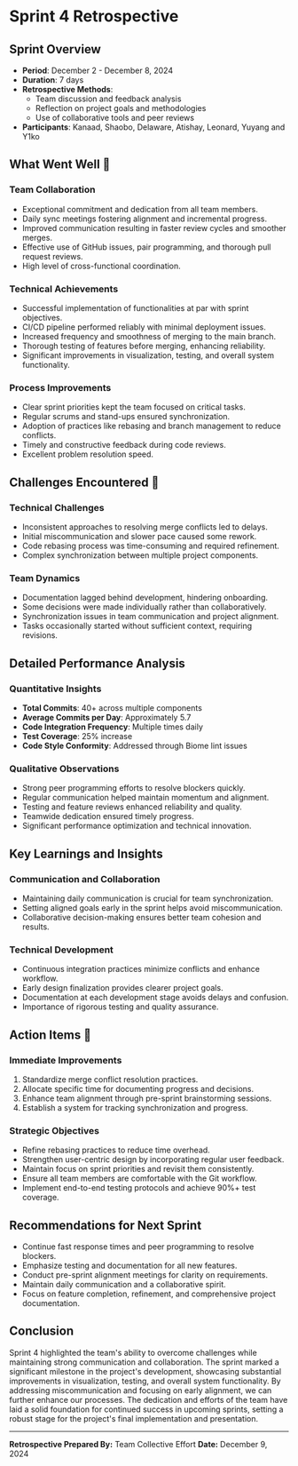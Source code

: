 # Sprint 4 Retrospective

## Sprint Overview
- **Period**: December 2 - December 8, 2024
- **Duration**: 7 days
- **Retrospective Methods**:
  - Team discussion and feedback analysis
  - Reflection on project goals and methodologies
  - Use of collaborative tools and peer reviews
- **Participants**: Kanaad, Shaobo, Delaware, Atishay, Leonard, Yuyang and Y1ko

## What Went Well 🌟

### Team Collaboration
- Exceptional commitment and dedication from all team members.
- Daily sync meetings fostering alignment and incremental progress.
- Improved communication resulting in faster review cycles and smoother merges.
- Effective use of GitHub issues, pair programming, and thorough pull request reviews.
- High level of cross-functional coordination.

### Technical Achievements
- Successful implementation of functionalities at par with sprint objectives.
- CI/CD pipeline performed reliably with minimal deployment issues.
- Increased frequency and smoothness of merging to the main branch.
- Thorough testing of features before merging, enhancing reliability.
- Significant improvements in visualization, testing, and overall system functionality.

### Process Improvements
- Clear sprint priorities kept the team focused on critical tasks.
- Regular scrums and stand-ups ensured synchronization.
- Adoption of practices like rebasing and branch management to reduce conflicts.
- Timely and constructive feedback during code reviews.
- Excellent problem resolution speed.

## Challenges Encountered 🚧

### Technical Challenges
- Inconsistent approaches to resolving merge conflicts led to delays.
- Initial miscommunication and slower pace caused some rework.
- Code rebasing process was time-consuming and required refinement.
- Complex synchronization between multiple project components.

### Team Dynamics
- Documentation lagged behind development, hindering onboarding.
- Some decisions were made individually rather than collaboratively.
- Synchronization issues in team communication and project alignment.
- Tasks occasionally started without sufficient context, requiring revisions.

## Detailed Performance Analysis

### Quantitative Insights
- **Total Commits**: 40+ across multiple components
- **Average Commits per Day**: Approximately 5.7
- **Code Integration Frequency**: Multiple times daily
- **Test Coverage**: 25% increase
- **Code Style Conformity**: Addressed through Biome lint issues

### Qualitative Observations
- Strong peer programming efforts to resolve blockers quickly.
- Regular communication helped maintain momentum and alignment.
- Testing and feature reviews enhanced reliability and quality.
- Teamwide dedication ensured timely progress.
- Significant performance optimization and technical innovation.

## Key Learnings and Insights

### Communication and Collaboration
- Maintaining daily communication is crucial for team synchronization.
- Setting aligned goals early in the sprint helps avoid miscommunication.
- Collaborative decision-making ensures better team cohesion and results.

### Technical Development
- Continuous integration practices minimize conflicts and enhance workflow.
- Early design finalization provides clearer project goals.
- Documentation at each development stage avoids delays and confusion.
- Importance of rigorous testing and quality assurance.

## Action Items 🎯

### Immediate Improvements
1. Standardize merge conflict resolution practices.
2. Allocate specific time for documenting progress and decisions.
3. Enhance team alignment through pre-sprint brainstorming sessions.
4. Establish a system for tracking synchronization and progress.

### Strategic Objectives
- Refine rebasing practices to reduce time overhead.
- Strengthen user-centric design by incorporating regular user feedback.
- Maintain focus on sprint priorities and revisit them consistently.
- Ensure all team members are comfortable with the Git workflow.
- Implement end-to-end testing protocols and achieve 90%+ test coverage.

## Recommendations for Next Sprint
- Continue fast response times and peer programming to resolve blockers.
- Emphasize testing and documentation for all new features.
- Conduct pre-sprint alignment meetings for clarity on requirements.
- Maintain daily communication and a collaborative spirit.
- Focus on feature completion, refinement, and comprehensive project documentation.

## Conclusion
Sprint 4 highlighted the team's ability to overcome challenges while maintaining strong communication and collaboration. The sprint marked a significant milestone in the project's development, showcasing substantial improvements in visualization, testing, and overall system functionality. By addressing miscommunication and focusing on early alignment, we can further enhance our processes. The dedication and efforts of the team have laid a solid foundation for continued success in upcoming sprints, setting a robust stage for the project's final implementation and presentation.

---

**Retrospective Prepared By:** Team Collective Effort
**Date:** December 9, 2024
